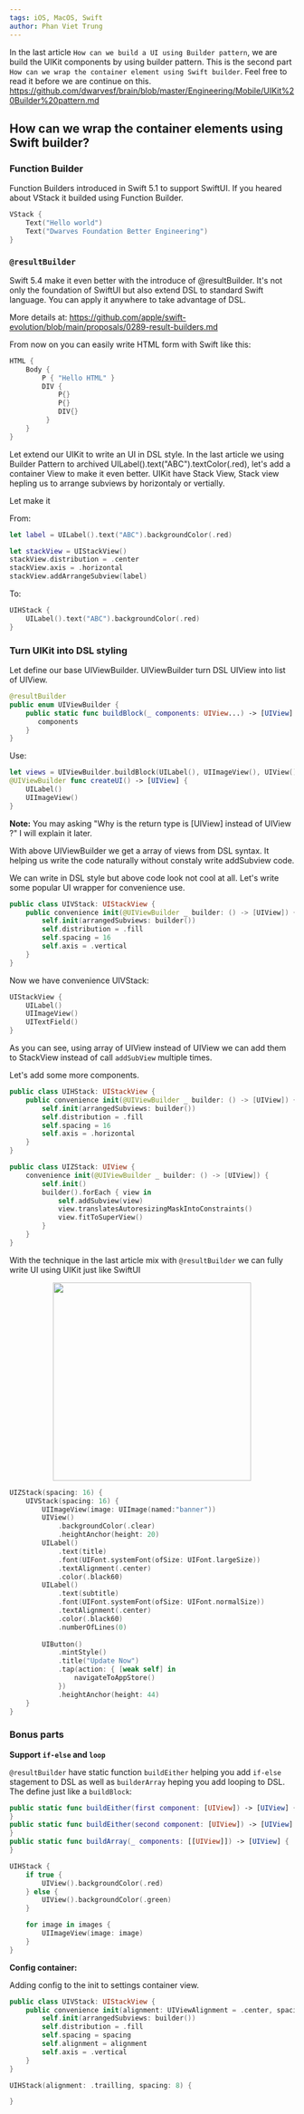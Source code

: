 ```yaml
---
tags: iOS, MacOS, Swift
author: Phan Viet Trung
---
```


In the last article `How can we build a UI using Builder pattern`, we are build the UIKit components by using builder pattern. This is the second part `How can we wrap the container element using Swift builder`. Feel free to read it before we are continue on this.
<https://github.com/dwarvesf/brain/blob/master/Engineering/Mobile/UIKit%20Builder%20pattern.md>

## How can we wrap the container elements using Swift builder?

### Function Builder

Function Builders introduced in Swift 5.1 to support SwiftUI. If you heared about VStack it builded using Function Builder.

```Swift
VStack {
    Text("Hello world")
    Text("Dwarves Foundation Better Engineering")
}
```

### `@resultBuilder`

Swift 5.4 make it even better with the introduce of @resultBuilder. It's not only the foundation of SwiftUI but also extend DSL to standard Swift language. You can apply it anywhere to take advantage of DSL.

More details at: <https://github.com/apple/swift-evolution/blob/main/proposals/0289-result-builders.md>

From now on you can easily write HTML form with Swift like this:

```Swift
HTML {
    Body {
        P { "Hello HTML" }
        DIV { 
            P{}
            P{}
            DIV{}
         }
    }
}
```

Let extend our UIKit to write an UI in DSL style.
In the last article we using Builder Pattern to archived UILabel().text("ABC").textColor(.red), let's add a container View to make it even better.
UIKit have Stack View, Stack view hepling us to arrange subviews by horizontaly or vertially.

Let make it

From:

```Swift
let label = UILabel().text("ABC").backgroundColor(.red)

let stackView = UIStackView()
stackView.distribution = .center
stackView.axis = .horizontal
stackView.addArrangeSubview(label)
```

To:

```Swift
UIHStack {
    UILabel().text("ABC").backgroundColor(.red)
}
```

### Turn UIKit into DSL styling

Let define our base UIViewBuilder. UIViewBuilder turn DSL UIView into list of UIView.

```Swift
@resultBuilder
public enum UIViewBuilder {
    public static func buildBlock(_ components: UIView...) -> [UIView] {
       components
    }
}
```

Use:

```Swift
let views = UIViewBuilder.buildBlock(UILabel(), UIImageView(), UIView())
@UIViewBuilder func createUI() -> [UIView] {
    UILabel()
    UIImageView()
}
```

**Note:** You may asking "Why is the return type is [UIView] instead of UIView ?" I will explain it later.

With above UIViewBuilder we get a array of views from DSL syntax. It helping us write the code naturally without constaly write addSubview code.

We can write in DSL style but above code look not cool at all. Let's write some popular UI
wrapper for convenience use.

```Swift
public class UIVStack: UIStackView {
    public convenience init(@UIViewBuilder _ builder: () -> [UIView]) {
        self.init(arrangedSubviews: builder())
        self.distribution = .fill
        self.spacing = 16
        self.axis = .vertical
    }
}
```

Now we have convenience UIVStack:

```Swift
UIStackView {
    UILabel()
    UIImageView()
    UITextField()
}
```

As you can see, using array of UIView instead of UIView we can add them to StackView instead of call `addSubView` multiple times.

Let's add some more components.

```Swift
public class UIHStack: UIStackView {
    public convenience init(@UIViewBuilder _ builder: () -> [UIView]) {
        self.init(arrangedSubviews: builder())
        self.distribution = .fill
        self.spacing = 16
        self.axis = .horizontal
    }
}

public class UIZStack: UIView {
    convenience init(@UIViewBuilder _ builder: () -> [UIView]) {
        self.init()
        builder().forEach { view in
            self.addSubview(view)
            view.translatesAutoresizingMaskIntoConstraints()
            view.fitToSuperView()
        }
    }
}
```

With the technique in the last article mix with `@resultBuilder` we can fully write UI using UIKit just like SwiftUI

<p align="center">
 <img src="../../_assets/ios_uikit_builder_pattern_banner.png" width="350">
</p>

```Swift
UIZStack(spacing: 16) {
    UIVStack(spacing: 16) {
        UIImageView(image: UIImage(named:"banner"))
        UIView()
            .backgroundColor(.clear)
            .heightAnchor(height: 20)
        UILabel()
            .text(title)
            .font(UIFont.systemFont(ofSize: UIFont.largeSize))
            .textAlignment(.center)
            .color(.black60)
        UILabel()
            .text(subtitle)
            .font(UIFont.systemFont(ofSize: UIFont.normalSize))
            .textAlignment(.center)
            .color(.black60)
            .numberOfLines(0)
        
        UIButton()
            .mintStyle()
            .title("Update Now")
            .tap(action: { [weak self] in
                navigateToAppStore()
            })
            .heightAnchor(height: 44)
    }
}

```

### Bonus parts

**Support `if-else` and `loop`**

`@resultBuilder` have static function `buildEither` helping you add `if-else` stagement to DSL as well as `builderArray` heping you add looping to DSL.
The define just like a `buildBlock`:

```Swift
public static func buildEither(first component: [UIView]) -> [UIView] {
}
public static func buildEither(second component: [UIView]) -> [UIView] {
}
public static func buildArray(_ components: [[UIView]]) -> [UIView] {
}
```

```Swift
UIHStack {
    if true {
        UIView().backgroundColor(.red)
    } else {
        UIView().backgroundColor(.green)
    }

    for image in images {
        UIImageView(image: image)
    }
}
```

**Config container:**

Adding config to the init to settings container view.

```Swift
public class UIVStack: UIStackView {
    public convenience init(alignment: UIViewAlignment = .center, spacing: CGFloat = 16,  @UIViewBuilder _ builder: () -> [UIView]) {
        self.init(arrangedSubviews: builder())
        self.distribution = .fill
        self.spacing = spacing
        self.alignment = alignment
        self.axis = .vertical
    }
}

UIHStack(alignment: .trailling, spacing: 8) {

}
```

